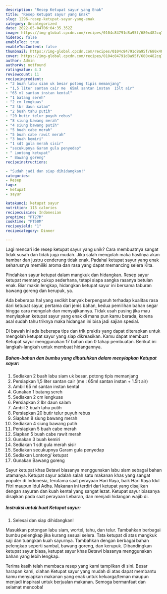```yaml
---
description: "Resep Ketupat sayur yang Enak"
title: "Resep Ketupat sayur yang Enak"
slug: 1296-resep-ketupat-sayur-yang-enak
category: Uncategorized
date: 2022-05-04T06:04:35.352Z
image: https://img-global.cpcdn.com/recipes/0104c84791d8a95f/680x482cq70/ketupat-sayur-foto-resep-utama.jpg
hideToc: false
enableToc: true
enableTocContent: false
thumbnail: https://img-global.cpcdn.com/recipes/0104c84791d8a95f/680x482cq70/ketupat-sayur-foto-resep-utama.jpg
cover: https://img-global.cpcdn.com/recipes/0104c84791d8a95f/680x482cq70/ketupat-sayur-foto-resep-utama.jpg
author: Admin
authorAv: notfound
ratingvalue: 4.3
reviewcount: 11
recipeingredient:
- "2 buah labu siam uk besar potong tipis memanjang"
- "1,5 liter santan cair me  65ml santan instan  15lt air"
- "65 ml santan instan kental"
- "1 batang sereh"
- "2 cm lengkuas"
- "2 lbr daun salam"
- "2 buah tahu putih"
- "20 butir telur puyuh rebus"
- "8 siung bawang merah"
- "4 siung bawang putih"
- "5 buah cabe merah"
- "5 buah cabe rawit merah"
- "3 buah kemiri"
- "1 sdt gula merah sisir"
- "secukupnya Garam gula penyedap"
- " Lontong ketupat"
- " Bawang goreng"
recipeinstructions:

- "Sudah jadi dan siap dihidangkan!"
categories:
- Resep
tags:
- ketupat
- sayur

katakunci: ketupat sayur 
nutrition: 113 calories
recipecuisine: Indonesian
preptime: "PT27M"
cooktime: "PT50M"
recipeyield: "1"
recipecategory: Dinner

---
```





Lagi mencari ide resep ketupat sayur yang unik? Cara membuatnya sangat tidak susah dan tidak juga mudah. Jika salah mengolah maka hasilnya akan hambar dan justru cenderung tidak enak. Padahal ketupat sayur yang enak seharusnya memiliki aroma dan rasa yang dapat memancing selera Kita.





Pindahkan sayur ketupat dalam mangkuk dan hidangkan. Resep sayur ketupat memang cukup sederhana, tetapi siapa sangka rasanya betulan enak. Biar makin lengkap, hidangkan ketupat sayur ini bersama taburan bawang goreng dan kerupuk, ya.

Ada beberapa hal yang sedikit banyak berpengaruh terhadap kualitas rasa dari ketupat sayur, pertama dari jenis bahan, kedua pemilihan bahan segar hingga cara mengolah dan menyajikannya. Tidak usah pusing jika mau menyiapkan ketupat sayur yang enak di mana pun kamu berada, karena asal sudah tahu triknya maka hidangan ini bisa jadi sajian spesial.






Di bawah ini ada beberapa tips dan trik praktis yang dapat diterapkan untuk mengolah ketupat sayur yang siap dikreasikan. Kamu dapat membuat Ketupat sayur menggunakan 17 bahan dan 0 tahap pembuatan. Berikut ini langkah-langkah untuk membuat hidangannya.

<!--inarticleads1-->

##### Bahan-bahan dan bumbu yang dibutuhkan dalam menyiapkan Ketupat sayur:

1. Sediakan 2 buah labu siam uk besar, potong tipis memanjang
1. Persiapkan 1,5 liter santan cair (me : 65ml santan instan + 1.5lt air)
1. Ambil 65 ml santan instan kental
1. Gunakan 1 batang sereh
1. Sediakan 2 cm lengkuas
1. Persiapkan 2 lbr daun salam
1. Ambil 2 buah tahu putih
1. Persiapkan 20 butir telur puyuh rebus
1. Siapkan 8 siung bawang merah
1. Sediakan 4 siung bawang putih
1. Persiapkan 5 buah cabe merah
1. Siapkan 5 buah cabe rawit merah
1. Gunakan 3 buah kemiri
1. Sediakan 1 sdt gula merah sisir
1. Sediakan secukupnya Garam gula penyedap
1. Sediakan  Lontong/ ketupat
1. Gunakan  Bawang goreng


Sayur ketupat khas Betawi biasanya menggunakan labu siam sebagai bahan utamanya. Ketupat sayur adalah salah satu makanan khas yang sangat populer di Indonesia, terutama saat perayaan Hari Raya, baik Hari Raya Idul Fitri maupun Idul Adha. Makanan ini terdiri dari ketupat yang disajikan dengan sayuran dan kuah kental yang sangat lezat. Ketupat sayur biasanya disajikan pada saat perayaan Lebaran, dan menjadi hidangan wajib di. 

<!--inarticleads2-->

##### Instruksi untuk buat Ketupat sayur:


1. Selesai dan siap dihidangkan!

Masukkan potongan labu siam, wortel, tahu, dan telur. Tambahkan berbagai bumbu pelengkap jika kurang sesuai selera. Tata ketupat di atas mangkuk saji dan tuangkan kuah sayurnya. Tambahkan dengan berbagai bahan pelengkap seperti sambal, bawang goreng, dan kerupuk. Dibandingkan ketupat sayur biasa, ketupat sayur khas Betawi biasanya menggunakan bahan yang lebih lengkap. 

Terima kasih telah membaca resep yang kami tampilkan di sini. Besar harapan kami, olahan Ketupat sayur yang mudah di atas dapat membantu kamu menyiapkan makanan yang enak untuk keluarga/teman maupun menjadi inspirasi untuk berjualan makanan. Semoga bermanfaat dan selamat mencoba!
